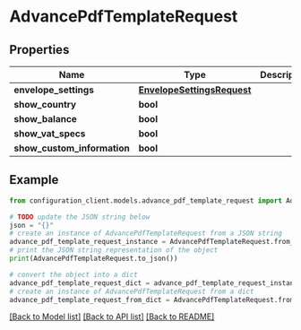# AdvancePdfTemplateRequest


## Properties

Name | Type | Description | Notes
------------ | ------------- | ------------- | -------------
**envelope_settings** | [**EnvelopeSettingsRequest**](EnvelopeSettingsRequest.md) |  | [optional] 
**show_country** | **bool** |  | [optional] 
**show_balance** | **bool** |  | [optional] 
**show_vat_specs** | **bool** |  | [optional] 
**show_custom_information** | **bool** |  | [optional] 

## Example

```python
from configuration_client.models.advance_pdf_template_request import AdvancePdfTemplateRequest

# TODO update the JSON string below
json = "{}"
# create an instance of AdvancePdfTemplateRequest from a JSON string
advance_pdf_template_request_instance = AdvancePdfTemplateRequest.from_json(json)
# print the JSON string representation of the object
print(AdvancePdfTemplateRequest.to_json())

# convert the object into a dict
advance_pdf_template_request_dict = advance_pdf_template_request_instance.to_dict()
# create an instance of AdvancePdfTemplateRequest from a dict
advance_pdf_template_request_from_dict = AdvancePdfTemplateRequest.from_dict(advance_pdf_template_request_dict)
```
[[Back to Model list]](../README.md#documentation-for-models) [[Back to API list]](../README.md#documentation-for-api-endpoints) [[Back to README]](../README.md)


